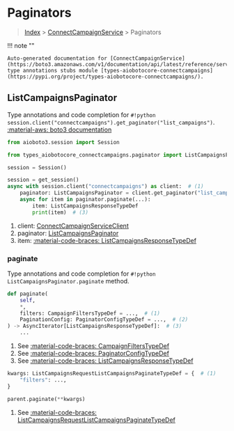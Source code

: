 # Paginators

> [Index](../README.md) > [ConnectCampaignService](./README.md) > Paginators

!!! note ""

    Auto-generated documentation for [ConnectCampaignService](https://boto3.amazonaws.com/v1/documentation/api/latest/reference/services/connectcampaigns.html#ConnectCampaignService)
    type annotations stubs module [types-aiobotocore-connectcampaigns](https://pypi.org/project/types-aiobotocore-connectcampaigns/).

## ListCampaignsPaginator

Type annotations and code completion for `#!python session.client("connectcampaigns").get_paginator("list_campaigns")`.
[:material-aws: boto3 documentation](https://boto3.amazonaws.com/v1/documentation/api/latest/reference/services/connectcampaigns.html#ConnectCampaignService.Paginator.ListCampaigns)

```python title="Usage example"
from aioboto3.session import Session

from types_aiobotocore_connectcampaigns.paginator import ListCampaignsPaginator

session = Session()

session = get_session()
async with session.client("connectcampaigns") as client:  # (1)
    paginator: ListCampaignsPaginator = client.get_paginator("list_campaigns")  # (2)
    async for item in paginator.paginate(...):
        item: ListCampaignsResponseTypeDef
        print(item)  # (3)
```

1. client: [ConnectCampaignServiceClient](./client.md)
2. paginator: [ListCampaignsPaginator](./paginators.md#listcampaignspaginator)
3. item: [:material-code-braces: ListCampaignsResponseTypeDef](./type_defs.md#listcampaignsresponsetypedef) 


### paginate

Type annotations and code completion for `#!python ListCampaignsPaginator.paginate` method.

```python title="Method definition"
def paginate(
    self,
    *,
    filters: CampaignFiltersTypeDef = ...,  # (1)
    PaginationConfig: PaginatorConfigTypeDef = ...,  # (2)
) -> AsyncIterator[ListCampaignsResponseTypeDef]:  # (3)
    ...
```

1. See [:material-code-braces: CampaignFiltersTypeDef](./type_defs.md#campaignfilterstypedef) 
2. See [:material-code-braces: PaginatorConfigTypeDef](./type_defs.md#paginatorconfigtypedef) 
3. See [:material-code-braces: ListCampaignsResponseTypeDef](./type_defs.md#listcampaignsresponsetypedef) 


```python title="Usage example with kwargs"
kwargs: ListCampaignsRequestListCampaignsPaginateTypeDef = {  # (1)
    "filters": ...,
}

parent.paginate(**kwargs)
```

1. See [:material-code-braces: ListCampaignsRequestListCampaignsPaginateTypeDef](./type_defs.md#listcampaignsrequestlistcampaignspaginatetypedef) 
